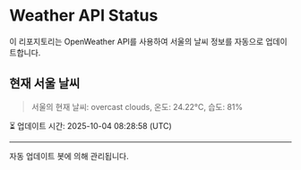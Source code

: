 
# Weather API Status

이 리포지토리는 OpenWeather API를 사용하여 서울의 날씨 정보를 자동으로 업데이트합니다.

## 현재 서울 날씨
> 서울의 현재 날씨: overcast clouds, 온도: 24.22°C, 습도: 81%

⏳ 업데이트 시간: 2025-10-04 08:28:58 (UTC)

---
자동 업데이트 봇에 의해 관리됩니다.
